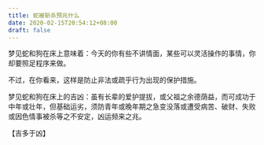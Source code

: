 ```yaml
---
title: 蛇被斩杀预兆什么
date: 2020-02-15T20:54:12+08:00
draft: false
---
```


梦见蛇和狗在床上意味着：今天的你有些不讲情面，某些可以灵活操作的事情，你却要照足程序来做。

不过，在你看来，这样是防止非法或疏乎行为出现的保护措施。

梦见蛇和狗在床上的吉凶：虽有长辈的爱护提拔，或父祖之余德荫益，而可成功于中年或壮年，但基础运劣，须防青年或晚年期之急变没落或遭受病苦、破财、失败或因色情事被杀等之不安定，凶运频来之兆。

【吉多于凶】